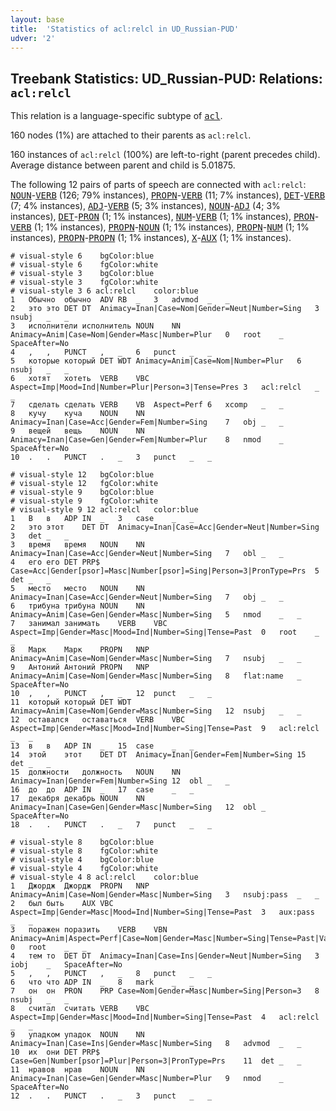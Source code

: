 ```yaml
---
layout: base
title:  'Statistics of acl:relcl in UD_Russian-PUD'
udver: '2'
---
```


## Treebank Statistics: UD_Russian-PUD: Relations: `acl:relcl`

This relation is a language-specific subtype of <tt><a href="ru_pud-dep-acl.html">acl</a></tt>.

160 nodes (1%) are attached to their parents as `acl:relcl`.

160 instances of `acl:relcl` (100%) are left-to-right (parent precedes child).
Average distance between parent and child is 5.01875.

The following 12 pairs of parts of speech are connected with `acl:relcl`: <tt><a href="ru_pud-pos-NOUN.html">NOUN</a></tt>-<tt><a href="ru_pud-pos-VERB.html">VERB</a></tt> (126; 79% instances), <tt><a href="ru_pud-pos-PROPN.html">PROPN</a></tt>-<tt><a href="ru_pud-pos-VERB.html">VERB</a></tt> (11; 7% instances), <tt><a href="ru_pud-pos-DET.html">DET</a></tt>-<tt><a href="ru_pud-pos-VERB.html">VERB</a></tt> (7; 4% instances), <tt><a href="ru_pud-pos-ADJ.html">ADJ</a></tt>-<tt><a href="ru_pud-pos-VERB.html">VERB</a></tt> (5; 3% instances), <tt><a href="ru_pud-pos-NOUN.html">NOUN</a></tt>-<tt><a href="ru_pud-pos-ADJ.html">ADJ</a></tt> (4; 3% instances), <tt><a href="ru_pud-pos-DET.html">DET</a></tt>-<tt><a href="ru_pud-pos-PRON.html">PRON</a></tt> (1; 1% instances), <tt><a href="ru_pud-pos-NUM.html">NUM</a></tt>-<tt><a href="ru_pud-pos-VERB.html">VERB</a></tt> (1; 1% instances), <tt><a href="ru_pud-pos-PRON.html">PRON</a></tt>-<tt><a href="ru_pud-pos-VERB.html">VERB</a></tt> (1; 1% instances), <tt><a href="ru_pud-pos-PROPN.html">PROPN</a></tt>-<tt><a href="ru_pud-pos-NOUN.html">NOUN</a></tt> (1; 1% instances), <tt><a href="ru_pud-pos-PROPN.html">PROPN</a></tt>-<tt><a href="ru_pud-pos-NUM.html">NUM</a></tt> (1; 1% instances), <tt><a href="ru_pud-pos-PROPN.html">PROPN</a></tt>-<tt><a href="ru_pud-pos-PROPN.html">PROPN</a></tt> (1; 1% instances), <tt><a href="ru_pud-pos-X.html">X</a></tt>-<tt><a href="ru_pud-pos-AUX.html">AUX</a></tt> (1; 1% instances).


~~~ conllu
# visual-style 6	bgColor:blue
# visual-style 6	fgColor:white
# visual-style 3	bgColor:blue
# visual-style 3	fgColor:white
# visual-style 3 6 acl:relcl	color:blue
1	Обычно	обычно	ADV	RB	_	3	advmod	_	_
2	это	это	DET	DT	Animacy=Inan|Case=Nom|Gender=Neut|Number=Sing	3	nsubj	_	_
3	исполнители	исполнитель	NOUN	NN	Animacy=Anim|Case=Nom|Gender=Masc|Number=Plur	0	root	_	SpaceAfter=No
4	,	,	PUNCT	,	_	6	punct	_	_
5	которые	который	DET	WDT	Animacy=Anim|Case=Nom|Number=Plur	6	nsubj	_	_
6	хотят	хотеть	VERB	VBC	Aspect=Imp|Mood=Ind|Number=Plur|Person=3|Tense=Pres	3	acl:relcl	_	_
7	сделать	сделать	VERB	VB	Aspect=Perf	6	xcomp	_	_
8	кучу	куча	NOUN	NN	Animacy=Inan|Case=Acc|Gender=Fem|Number=Sing	7	obj	_	_
9	вещей	вещь	NOUN	NN	Animacy=Inan|Case=Gen|Gender=Fem|Number=Plur	8	nmod	_	SpaceAfter=No
10	.	.	PUNCT	.	_	3	punct	_	_

~~~


~~~ conllu
# visual-style 12	bgColor:blue
# visual-style 12	fgColor:white
# visual-style 9	bgColor:blue
# visual-style 9	fgColor:white
# visual-style 9 12 acl:relcl	color:blue
1	В	в	ADP	IN	_	3	case	_	_
2	это	этот	DET	DT	Animacy=Inan|Case=Acc|Gender=Neut|Number=Sing	3	det	_	_
3	время	время	NOUN	NN	Animacy=Inan|Case=Acc|Gender=Neut|Number=Sing	7	obl	_	_
4	его	его	DET	PRP$	Case=Acc|Gender[psor]=Masc|Number[psor]=Sing|Person=3|PronType=Prs	5	det	_	_
5	место	место	NOUN	NN	Animacy=Inan|Case=Acc|Gender=Neut|Number=Sing	7	obj	_	_
6	трибуна	трибуна	NOUN	NN	Animacy=Anim|Case=Gen|Gender=Masc|Number=Sing	5	nmod	_	_
7	занимал	занимать	VERB	VBC	Aspect=Imp|Gender=Masc|Mood=Ind|Number=Sing|Tense=Past	0	root	_	_
8	Марк	Марк	PROPN	NNP	Animacy=Anim|Case=Nom|Gender=Masc|Number=Sing	7	nsubj	_	_
9	Антоний	Антоний	PROPN	NNP	Animacy=Anim|Case=Nom|Gender=Masc|Number=Sing	8	flat:name	_	SpaceAfter=No
10	,	,	PUNCT	,	_	12	punct	_	_
11	который	который	DET	WDT	Animacy=Anim|Case=Nom|Gender=Masc|Number=Sing	12	nsubj	_	_
12	оставался	оставаться	VERB	VBC	Aspect=Imp|Gender=Masc|Mood=Ind|Number=Sing|Tense=Past	9	acl:relcl	_	_
13	в	в	ADP	IN	_	15	case	_	_
14	этой	этот	DET	DT	Animacy=Inan|Gender=Fem|Number=Sing	15	det	_	_
15	должности	должность	NOUN	NN	Animacy=Inan|Gender=Fem|Number=Sing	12	obl	_	_
16	до	до	ADP	IN	_	17	case	_	_
17	декабря	декабрь	NOUN	NN	Animacy=Inan|Case=Gen|Gender=Masc|Number=Sing	12	obl	_	SpaceAfter=No
18	.	.	PUNCT	.	_	7	punct	_	_

~~~


~~~ conllu
# visual-style 8	bgColor:blue
# visual-style 8	fgColor:white
# visual-style 4	bgColor:blue
# visual-style 4	fgColor:white
# visual-style 4 8 acl:relcl	color:blue
1	Джордж	Джордж	PROPN	NNP	Animacy=Anim|Case=Nom|Gender=Masc|Number=Sing	3	nsubj:pass	_	_
2	был	быть	AUX	VBC	Aspect=Imp|Gender=Masc|Mood=Ind|Number=Sing|Tense=Past	3	aux:pass	_	_
3	поражен	поразить	VERB	VBN	Animacy=Anim|Aspect=Perf|Case=Nom|Gender=Masc|Number=Sing|Tense=Past|Variant=Short|Voice=Pass	0	root	_	_
4	тем	то	DET	DT	Animacy=Inan|Case=Ins|Gender=Neut|Number=Sing	3	iobj	_	SpaceAfter=No
5	,	,	PUNCT	,	_	8	punct	_	_
6	что	что	ADP	IN	_	8	mark	_	_
7	он	он	PRON	PRP	Case=Nom|Gender=Masc|Number=Sing|Person=3	8	nsubj	_	_
8	считал	считать	VERB	VBC	Aspect=Imp|Gender=Masc|Mood=Ind|Number=Sing|Tense=Past	4	acl:relcl	_	_
9	упадком	упадок	NOUN	NN	Animacy=Inan|Case=Ins|Gender=Masc|Number=Sing	8	advmod	_	_
10	их	они	DET	PRP$	Case=Gen|Number[psor]=Plur|Person=3|PronType=Prs	11	det	_	_
11	нравов	нрав	NOUN	NN	Animacy=Inan|Case=Gen|Gender=Masc|Number=Plur	9	nmod	_	SpaceAfter=No
12	.	.	PUNCT	.	_	3	punct	_	_

~~~


